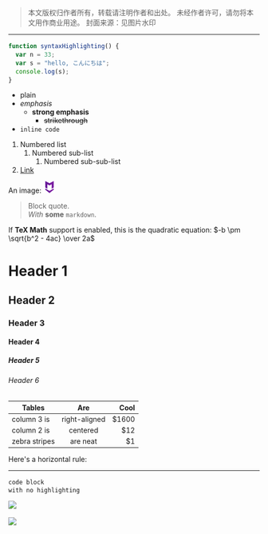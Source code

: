 <link href="https://vivienbh.github.io/CodeBlock/Markdown-here/markdown-here-pink.css" rel="stylesheet"></link>

>本文版权归作者所有，转载请注明作者和出处。
>未经作者许可，请勿将本文用作商业用途。
>封面来源：见图片水印

----

```javascript
function syntaxHighlighting() {
  var n = 33;
  var s = "hello, こんにちは";
  console.log(s);
}
```

* plain
* *emphasis*
  * **strong emphasis**
    * ~~strikethrough~~
* `inline code`

1. Numbered list
   1. Numbered sub-list
      1. Numbered sub-sub-list
2. [Link](https://www.google.com)


An image: ![Markdown Here logo](https://raw.githubusercontent.com/adam-p/markdown-here/master/src/common/images/icon24.png) 

> Block quote.  
> *With* **some** `markdown`.

If **TeX Math** support is enabled, this is the quadratic equation: 
$-b \pm \sqrt{b^2 - 4ac} \over 2a$

# Header 1
## Header 2
### Header 3
#### Header 4
##### Header 5
###### Header 6
  
| Tables | Are | Cool |
| ------------- |:-------------:| -----:|
| column 3 is | right-aligned | $1600 |
| column 2 is | centered | $12 |
| zebra stripes | are neat | $1 |

Here's a horizontal rule:

---

```
code block
with no highlighting
```

![](http://image3.135editor.com/cache/remote/aHR0cHM6Ly9tbWJpei5xbG9nby5jbi9tbWJpei95cVZBcW9adkRpYkduM3F1aWNMVWZVd2xJdVdabFVDQVNPWXVlcEN3Yk9pYU5IQzRDSUhwc3IyNTJpY3NFeUh5NGx0a3VJTzBVclB1d0N5WjhHSFRmMTBtVEEvMD93eF9mbXQ9cG5n)


![](http://image.135editor.com/files/users/141/1416171/201703/L9FyUBNy_8tMX.jpg)
